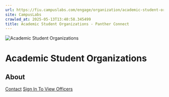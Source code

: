 ```yaml
---
url: https://fiu.campuslabs.com/engage/organization/academic-student-organizations
site: CampusLabs
crawled_at: 2025-05-13T13:40:58.345499
title: Academic Student Organizations - Panther Connect
---
```


![Academic Student Organizations](https://se-images.campuslabs.com/clink/images/aeef220d-e986-4c0d-8708-94abc157b08e25e264c8-bc9f-46c9-b7f8-e54b65df2a54.png?preset=med-sq)
# Academic Student Organizations
## About
[Contact](https://fiu.campuslabs.com/engage/organization/academic-student-organizations/contact)
[Sign In To View Officers](https://fiu.campuslabs.com/engage/account/login?returnUrl=/engage/organization/academic-student-organizations)
